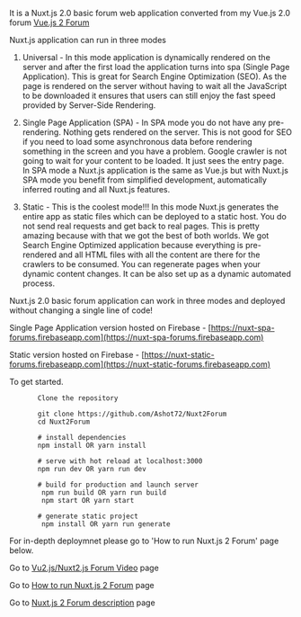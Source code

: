 It is a Nuxt.js 2.0 basic forum web application converted from my Vue.js 2.0 forum
[Vue.js 2 Forum](https://github.com/Ashot72/Vue2Forum)

Nuxt.js application can run in three modes

1) Universal - In this mode application is dynamically rendered on the server and after the first load the application turns into spa (Single Page Application). This is great for Search Engine Optimization (SEO). As the page is rendered on the server without having to wait all the JavaScript to be downloaded it ensures that users can still enjoy the fast speed provided by Server-Side Rendering.

2) Single Page Application (SPA) - In SPA mode you do not have any pre-rendering. Nothing gets rendered on the server. This is not good for SEO if you need to load some asynchronous data before rendering something in the screen and you have a problem. Google crawler is not going to wait for your content to be loaded. It just sees the entry page. In SPA mode a Nuxt.js application is the same as Vue.js but with Nuxt.js SPA mode you benefit from simplified development, automatically inferred routing and all Nuxt.js features.

3) Static - This is the coolest mode!!! In this mode Nuxt.js generates the entire app as static files which can be deployed to a static host. You do not send real requests and get back to real pages. This is pretty amazing because with that we got the best of both worlds. We got Search Engine Optimized application because everything is pre-rendered and all HTML files with all the content are there for the crawlers to be consumed. You can regenerate pages when your dynamic content changes. It can  be also set up as a dynamic automated process.

Nuxt.js 2.0 basic forum application can work in three modes and deployed without changing a single line of code!

Single Page Application version hosted on Firebase - [https://nuxt-spa-forums.firebaseapp.com](https://nuxt-spa-forums.firebaseapp.com)

Static version hosted on Firebase - [https://nuxt-static-forums.firebaseapp.com](https://nuxt-static-forums.firebaseapp.com)


To get started.
```
       Clone the repository
   
       git clone https://github.com/Ashot72/Nuxt2Forum
       cd Nuxt2Forum
       
       # install dependencies
       npm install OR yarn install
       
       # serve with hot reload at localhost:3000
       npm run dev OR yarn run dev
       
       # build for production and launch server
        npm run build OR yarn run build
        npm start OR yarn start
        
       # generate static project
        npm install OR yarn run generate
```   
 For in-depth deploymnet please go to 'How to run Nuxt.js 2 Forum' page below.

Go to [Vu2.js/Nuxt2.js Forum Video](https://youtu.be/33WeNhsAcBk) page

Go to [How to run Nuxt.js 2 Forum](https://ashot72.github.io/Nuxt2Forum/index.html) page 

Go to [Nuxt.js 2 Forum description](https://ashot72.github.io/Nuxt2Forum/description/index.html) page

